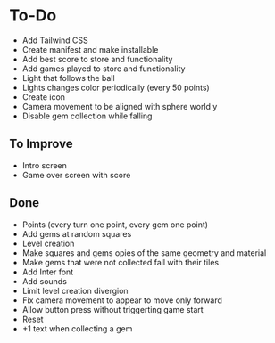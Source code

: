 # To-Do

- Add Tailwind CSS
- Create manifest and make installable
- Add best score to store and functionality
- Add games played to store and functionality
- Light that follows the ball
- Lights changes color periodically (every 50 points)
- Create icon
- Camera movement to be aligned with sphere world y
- Disable gem collection while falling

## To Improve

- Intro screen
- Game over screen with score

## Done

- Points (every turn one point, every gem one point)
- Add gems at random squares
- Level creation
- Make squares and gems opies of the same geometry and material
- Make gems that were not collected fall with their tiles
- Add Inter font
- Add sounds
- Limit level creation divergion
- Fix camera movement to appear to move only forward
- Allow button press without triggerting game start
- Reset
- +1 text when collecting a gem
